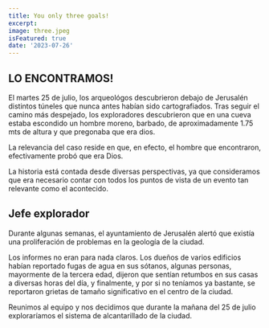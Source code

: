 ```yaml
---
title: You only three goals!
excerpt: 
image: three.jpeg
isFeatured: true
date: '2023-07-26'
---
```


## LO ENCONTRAMOS!

El martes 25 de julio, los arqueológos descubrieron debajo de Jerusalén distintos túneles que nunca antes habían sido cartografiados. Tras seguir el camino más despejado, los exploradores descubrieron que en una cueva estaba escondido un hombre moreno, barbado, de aproximadamente 1.75 mts de altura y que pregonaba que era dios.

La relevancia del caso reside en que, en efecto, el hombre que encontraron, efectivamente probó que era Dios.

La historia está contada desde diversas perspectivas, ya que consideramos que era necesario contar con todos los puntos de vista de un evento tan relevante como el acontecido.

## Jefe explorador

Durante algunas semanas, el ayuntamiento de Jerusalén alertó que existía una proliferación de problemas en la geología de la ciudad. 

Los informes no eran para nada claros. Los dueños de varios edificios habían reportado fugas de agua en sus sótanos, algunas personas, mayormente de la tercera edad, dijeron que sentían retumbos en sus casas a diversas horas del día, y finalmente, y por si no teníamos ya bastante, se reportaron grietas de tamaño significativo en el centro de la ciudad.

Reunimos al equipo y nos decidimos que durante la mañana del 25 de julio exploraríamos el sistema de alcantarillado de la ciudad.